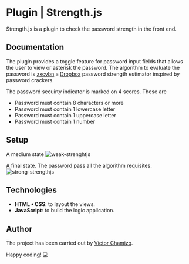 # Plugin | Strength.js

Strength.js is a plugin to check the password strength in the front end.

## Documentation

The plugin provides a toggle feature for password input fields that allows the user to view or asterisk the password. The algorithm to evaluate the password is [zxcvbn](https://github.com/dropbox/zxcvbn) a [Dropbox](https://www.dropbox.com/) password strength estimator inspired by password crackers.

The password secuirty indicator is marked on 4 scores. These are

- Password must contain 8 characters or more
- Password must contain 1 lowercase letter
- Password must contain 1 uppercase letter
- Password must contain 1 number

## Setup
A medium state
![weak-strenghtjs](https://user-images.githubusercontent.com/32466953/81175498-f15bfc00-8fa3-11ea-9fe3-ecc28445dccf.png)

A final state. The password pass all the algorithm requisites.
![strong-strengthjs](https://user-images.githubusercontent.com/32466953/81175493-ef923880-8fa3-11ea-81f9-4d22463fdc1d.png)

## Technologies
- **HTML • CSS**: to layout the views.
- **JavaScript**: to build the logic application.


## Author

The project has been carried out by [Victor Chamizo](https://github.com/vctorChamizo).

Happy coding! 💻
